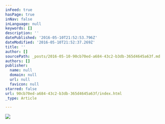 ```yaml
---
inFeed: true
hasPage: true
inNav: false
inLanguage: null
keywords: []
description: ''
datePublished: '2016-05-10T21:52:53.796Z'
dateModified: '2016-05-10T21:52:37.269Z'
title: ''
author: []
sourcePath: _posts/2016-05-10-90cb70ed-a684-43c2-b3db-365d4645a63f.md
authors: []
publisher:
  name: null
  domain: null
  url: null
  favicon: null
starred: false
url: 90cb70ed-a684-43c2-b3db-365d4645a63f/index.html
_type: Article

---
```

![](https://the-grid-user-content.s3-us-west-2.amazonaws.com/e1690db2-dd24-4d63-9d67-d0c958c66763.jpg)